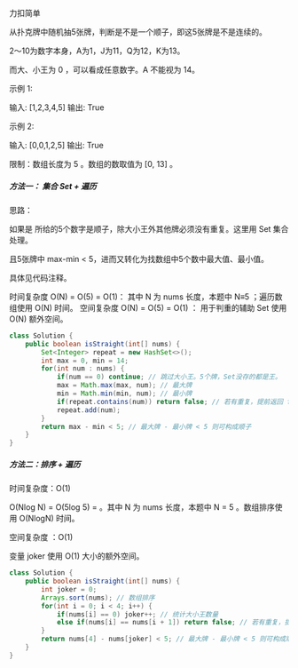 力扣简单



从扑克牌中随机抽5张牌，判断是不是一个顺子，即这5张牌是不是连续的。

2～10为数字本身，A为1，J为11，Q为12，K为13。

而大、小王为 0 ，可以看成任意数字。A 不能视为 14。



示例 1:

输入: [1,2,3,4,5]
输出: True

 

示例 2:

输入: [0,0,1,2,5]
输出: True



限制：数组长度为 5 。数组的数取值为 [0, 13] 。





##### 方法一： 集合 Set + 遍历

思路：

如果是 所给的5个数字是顺子，除大小王外其他牌必须没有重复。这里用 Set 集合处理。

且5张牌中 max-min < 5，进而又转化为找数组中5个数中最大值、最小值。

具体见代码注释。



时间复杂度 O(N) = O(5) = O(1)： 其中 N 为 nums 长度，本题中 N≡5 ；遍历数组使用 O(N) 时间。
空间复杂度 O(N) = O(5) = O(1) ： 用于判重的辅助 Set 使用 O(N) 额外空间。

````java
class Solution {
    public boolean isStraight(int[] nums) {
        Set<Integer> repeat = new HashSet<>();
        int max = 0, min = 14;
        for(int num : nums) {
            if(num == 0) continue; // 跳过大小王。5个牌，Set没存的都是王。
            max = Math.max(max, num); // 最大牌
            min = Math.min(min, num); // 最小牌
            if(repeat.contains(num)) return false; // 若有重复，提前返回 false
            repeat.add(num);
        }
        return max - min < 5; // 最大牌 - 最小牌 < 5 则可构成顺子
    }
}
````

##### 方法二：排序 + 遍历



时间复杂度：O(1) 

O(Nlog N) = O(5log 5) = 。其中 N 为 nums 长度，本题中 N = 5 。数组排序使用 O(NlogN) 时间。

空间复杂度 ：O(1)

变量 joker 使用 O(1) 大小的额外空间。

````java
class Solution {
    public boolean isStraight(int[] nums) {
        int joker = 0;
        Arrays.sort(nums); // 数组排序
        for(int i = 0; i < 4; i++) {
            if(nums[i] == 0) joker++; // 统计大小王数量
            else if(nums[i] == nums[i + 1]) return false; // 若有重复，提前返回 false
        }
        return nums[4] - nums[joker] < 5; // 最大牌 - 最小牌 < 5 则可构成顺子
    }
}
````





